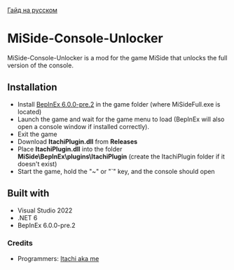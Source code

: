 [Гайд на русском](https://github.com/ltachiUchiha/MiSide-Console-Unlocker/blob/main/README_RU.md)

# MiSide-Console-Unlocker
MiSide-Console-Unlocker is a mod for the game MiSide that unlocks the full version of the console.

## Installation
* Install [BepInEx 6.0.0-pre.2](https://docs.bepinex.dev/master/articles/user_guide/installation/unity_il2cpp.html?tabs=tabid-win) in the game folder (where MiSideFull.exe is located)
* Launch the game and wait for the game menu to load (BepInEx will also open a console window if installed correctly).
* Exit the game
* Download **ItachiPlugin.dll** from **Releases**
* Place **ItachiPlugin.dll** into the folder **MiSide\BepInEx\plugins\ItachiPlugin** (create the ItachiPlugin folder if it doesn't exist)
* Start the game, hold the "~" or "`" key, and the console should open

## Built with
* Visual Studio 2022
* .NET 6
* BepInEx 6.0.0-pre.2

### Credits
* Programmers: [Itachi aka me](https://github.com/ltachiUchiha)
